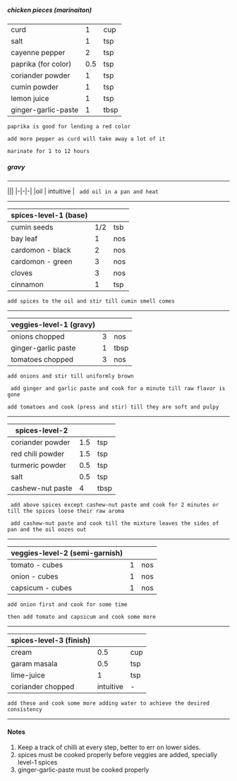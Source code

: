 ##### chicken pieces (marinaiton)

||||
|-|-|-|
|curd | 1 | cup
|salt| 1 | tsp
|cayenne pepper| 2 | tsp
|paprika (for color)| 0.5 | tsp
|coriander powder | 1 | tsp
|cumin powder | 1 | tsp
|lemon juice| 1 | tsp
|ginger-garlic-paste| 1 | tbsp

`paprika is good for lending a red color`

`add more pepper as curd will take away a lot of it`

`marinate for 1 to 12 hours`

##### gravy

---

|||
|-|-|-|
|oil | intuitive |
` add oil in a pan and heat`

---

|spices-level-1 (base)|||
|-|-|-|
|cumin seeds |1/2 | tsb |
|bay leaf | 1 | nos
|cardomon - black | 2 | nos
|cardomon - green | 3 | nos
|cloves | 3 | nos
|cinnamon| 1 | tsp

` add spices to the oil and stir till cumin smell comes `

---


|veggies-level-1 (gravy)|||
|-|-|-|
|onions chopped | 3 | nos
|ginger-garlic paste | 1 | tbsp
|tomatoes chopped | 3 | nos

` add onions and stir till uniformly brown `

` add ginger and garlic paste and cook for a minute till raw flavor is gone`

` add tomatoes and cook (press and stir) till they are soft and pulpy `

---

|spices-level-2|||
|-|-|-|
|coriander powder | 1.5 | tsp
|red chili powder| 1.5 | tsp
|turmeric powder| 0.5 | tsp
|salt| 0.5 | tsp
|cashew-nut paste| 4 | tbsp

` add above spices except cashew-nut paste and cook for 2 minutes or till the spices loose their raw aroma`

` add cashew-nut paste and cook till the mixture leaves the sides of pan and the oil oozes out`


---

|veggies-level-2 (semi-garnish)|||
|-|-|-|
|tomato - cubes| 1 | nos
|onion - cubes| 1 | nos
|capsicum - cubes| 1 | nos

`add onion first and cook for some time`

`then add tomato and capsicum and cook some more`

---

|spices-level-3 (finish)|||
|-|-|-|
|cream|0.5|cup
|garam masala|0.5|tsp
|lime-juice|1|tsp
|coriander chopped|intuitive|-

`add these and cook some more adding water to achieve the desired consistency`

---

#### Notes

1. Keep a track of chilli at every step, better to err on lower sides.
1. spices must be cooked properly before veggies are added, specially level-1 spices
1. ginger-garlic-paste must be cooked properly
